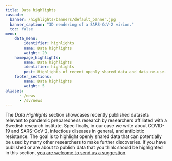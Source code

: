 ```yaml
---
title: Data highlights
cascade:
  banner: /highlights/banners/default_banner.jpg
  banner_caption: "3D rendering of a SARS-CoV-2 virion."
  toc: false
menu:
    data_menu:
        identifier: highlights
        name: Data highlights
        weight: 20
    homepage_highlights:
        name: Data highlights
        identifier: highlights
        post: Highlights of recent openly shared data and data re-use. <a href="/highlights/">See all highlights <i class="fas fa-arrow-circle-right"></i></a>
    footer_sections:
        name: Data highlights
        weight: 5
aliases:
      - /news
      - /sv/news
---
```

The *Data Highlights* section showcases recently published datasets relevant to pandemic preparedness research by researchers affiliated with a Swedish research institute. Specifically, in our case we write about COVID-19 and SARS-CoV-2, infectious diseases in general, and antibiotic resistance. The goal is to highlight openly shared data that can potentially be used by many other researchers to make further discoveries. If you have published or are about to publish data that you think should be highlighted in this section, [you are welcome to send us a suggestion](/suggestions/).
